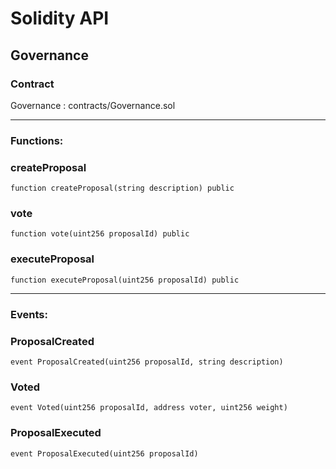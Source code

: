 # Solidity API

## Governance

### Contract
Governance : contracts/Governance.sol

 --- 
### Functions:
### createProposal

```solidity
function createProposal(string description) public
```

### vote

```solidity
function vote(uint256 proposalId) public
```

### executeProposal

```solidity
function executeProposal(uint256 proposalId) public
```

 --- 
### Events:
### ProposalCreated

```solidity
event ProposalCreated(uint256 proposalId, string description)
```

### Voted

```solidity
event Voted(uint256 proposalId, address voter, uint256 weight)
```

### ProposalExecuted

```solidity
event ProposalExecuted(uint256 proposalId)
```

